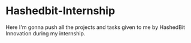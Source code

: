 # Hashedbit-Internship
Here I'm gonna push all the projects and tasks given to me by HashedBit Innovation during my internship.
